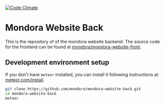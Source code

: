 [![Code Climate](https://codeclimate.com/github/mondora/mondora-website-back.png)](https://codeclimate.com/github/mondora/mondora-website-back)

# Mondora Website Back

This is the repository of of the mondora website backend. The source code for
the frontend can be found at
[mondora/mondora-website-front](https://github.com/mondora/mondora-website-front).


## Development environment setup

If you don't have `meteor` installed, you can install it following instructions
at [meteor.com/install](https://www.meteor.com/install).

```sh
git clone https://github.com/mondora/mondora-website-back.git
cd mondora-website-back
meteor
```
